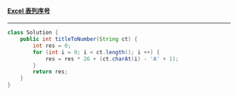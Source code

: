 #### <a href="https://leetcode.cn/problems/excel-sheet-column-number/">Excel 表列序号</a>

-------

```java
class Solution {
    public int titleToNumber(String ct) {
        int res = 0;
        for (int i = 0; i < ct.length(); i ++) {
            res = res * 26 + (ct.charAt(i) - 'A' + 1);
        }
        return res;
    }
}
```

